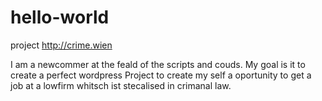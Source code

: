 # hello-world
project http://crime.wien

I am a newcommer at the feald of the scripts and couds. My goal is it to create a perfect wordpress Project to create my self a oportunity to get a job at a lowfirm whitsch ist stecalised in crimanal law.
